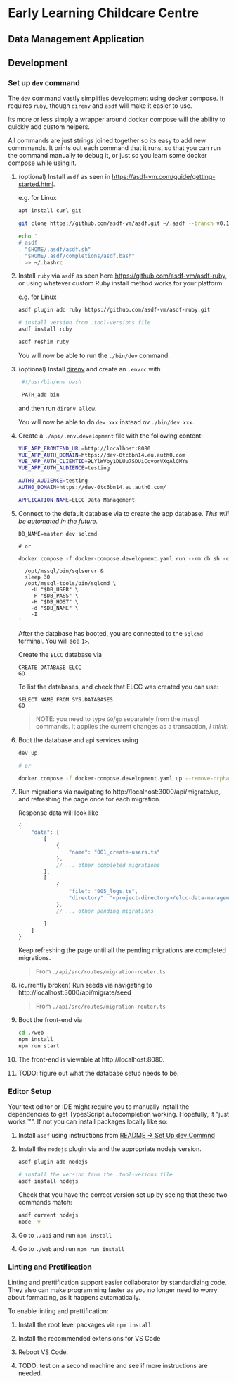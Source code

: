 # Early Learning Childcare Centre

## Data Management Application

## Development

### Set up `dev` command

The `dev` command vastly simplifies development using docker compose. It requires `ruby`, though `direnv` and `asdf` will make it easier to use.

Its more or less simply a wrapper around docker compose will the ability to quickly add custom helpers.

All commands are just strings joined together so its easy to add new commmands. It prints out each command that it runs, so that you can run the command manually to debug it, or just so you learn some docker compose while using it.

1. (optional) Install `asdf` as seen in https://asdf-vm.com/guide/getting-started.html.

   e.g. for Linux

   ```bash
   apt install curl git

   git clone https://github.com/asdf-vm/asdf.git ~/.asdf --branch v0.12.0

   echo '
   # asdf
   . "$HOME/.asdf/asdf.sh"
   . "$HOME/.asdf/completions/asdf.bash"
   ' >> ~/.bashrc
   ```

2. Install `ruby` via `asdf` as seen here https://github.com/asdf-vm/asdf-ruby, or using whatever custom Ruby install method works for your platform.

   e.g. for Linux

   ```bash
   asdf plugin add ruby https://github.com/asdf-vm/asdf-ruby.git

   # install version from .tool-versions file
   asdf install ruby

   asdf reshim ruby
   ```

   You will now be able to run the `./bin/dev` command.

3. (optional) Install [direnv](https://direnv.net/) and create an `.envrc` with

   ```bash
    #!/usr/bin/env bash

    PATH_add bin
   ```

   and then run `direnv allow`.

   You will now be able to do `dev xxx` instead ov `./bin/dev xxx`.

4. Create a `./api/.env.development` file with the following content:

   ```bash
   VUE_APP_FRONTEND_URL=http://localhost:8080
   VUE_APP_AUTH_DOMAIN=https://dev-0tc6bn14.eu.auth0.com
   VUE_APP_AUTH_CLIENTID=9LYlWVby1DLUu7SDUiCcvorVXqAlCMYs
   VUE_APP_AUTH_AUDIENCE=testing

   AUTH0_AUDIENCE=testing
   AUTH0_DOMAIN=https://dev-0tc6bn14.eu.auth0.com/

   APPLICATION_NAME=ELCC Data Management
   ```

5. Connect to the default database via to create the app database. _This will be automated in the future._

   ```
   DB_NAME=master dev sqlcmd

   # or

   docker compose -f docker-compose.development.yaml run --rm db sh -c '
     /opt/mssql/bin/sqlservr &
     sleep 30
     /opt/mssql-tools/bin/sqlcmd \
       -U "$DB_USER" \
       -P "$DB_PASS" \
       -H "$DB_HOST" \
       -d "$DB_NAME" \
       -I
   '
   ```

   After the database has booted, you are connected to the `sqlcmd` terminal. You will see `1>`.

   Create the `ELCC` database via

   ```mssql
   CREATE DATABASE ELCC
   GO
   ```

   To list the databases, and check that ELCC was created you can use:

   ```msql
   SELECT NAME FROM SYS.DATABASES
   GO
   ```

   > NOTE: you need to type `GO`/`go` separately from the mssql commands. It applies the current changes as a transaction, _I think_.

6. Boot the database and api services using

   ```bash
   dev up

   # or

   docker compose -f docker-compose.development.yaml up --remove-orphans
   ```

7. Run migrations via navigating to http://localhost:3000/api/migrate/up, and refreshing the page once for each migration.

   Response data will look like

   ```js
   {
       "data": [
           [
               {
                   "name": "001_create-users.ts"
               },
               // ... other completed migrations
           ],
           [
               {
                   "file": "005_logs.ts",
                   "directory": "<project-directory>/elcc-data-management/api/src/data/migrations"
               },
               // ... other pending migrations

           ]
       ]
   }
   ```

   Keep refreshing the page until all the pending migrations are completed migrations.

   > From `./api/src/routes/migration-router.ts`

8. (currently broken) Run seeds via navigating to http://localhost:3000/api/migrate/seed

   > From `./api/src/routes/migration-router.ts`

9. Boot the front-end via

   ```bash
   cd ./web
   npm install
   npm run start
   ```

10. The front-end is viewable at http://localhost:8080.

11. TODO: figure out what the database setup needs to be.

### Editor Setup

Your text editor or IDE might require you to manually install the dependencies to get TypesScript autocompletion working. Hopefully, it "just works :tm:". If not you can install packages locally like so:

1. Install `asdf` using instructions from [README -> Set Up dev Commnd](./README.md#set-up-dev-command)

2. Install the `nodejs` plugin via and the appropriate nodejs version.

   ```bash
   asdf plugin add nodejs

   # install the version from the .tool-verions file
   asdf install nodejs
   ```

   Check that you have the correct version set up by seeing that these two commands match:

   ```bash
   asdf current nodejs
   node -v
   ```


3. Go to `./api` and run `npm install`

4. Go to `./web` and run `npm run install`

### Linting and Pretification

Linting and prettification support easier collaborator by standardizing code.
They also can make programming faster as you no longer need to worry about formatting, as it happens automatically.

To enable linting and prettification:

1. Install the root level packages via `npm install`

2. Install the recommended extensions for VS Code

3. Reboot VS Code.

4. TODO: test on a second machine and see if more instructions are needed.
